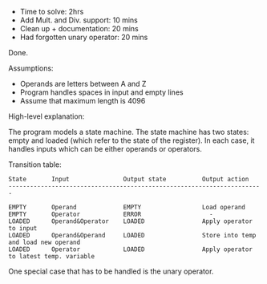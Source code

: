 * Time to solve: 2hrs
* Add Mult. and Div. support: 10 mins
* Clean up + documentation: 20 mins
* Had forgotten unary operator: 20 mins

Done.

Assumptions:
* Operands are letters between A and Z
* Program handles spaces in input and empty lines
* Assume that maximum length is 4096

High-level explanation:

The program models a state machine. The state machine has two states: empty and
loaded (which refer to the state of the register). In each case, it handles
inputs which can be either operands or operators.

Transition table:

    State       Input               Output state          Output action
    -----------------------------------------------------------------------
    
    EMPTY       Operand             EMPTY                 Load operand
    EMPTY       Operator            ERROR                   -
    LOADED      Operand&Operator    LOADED                Apply operator to input             
    LOADED      Operand&Operand     LOADED                Store into temp and load new operand
    LOADED      Operator            LOADED                Apply operator to latest temp. variable


One special case that has to be handled is the unary operator.
